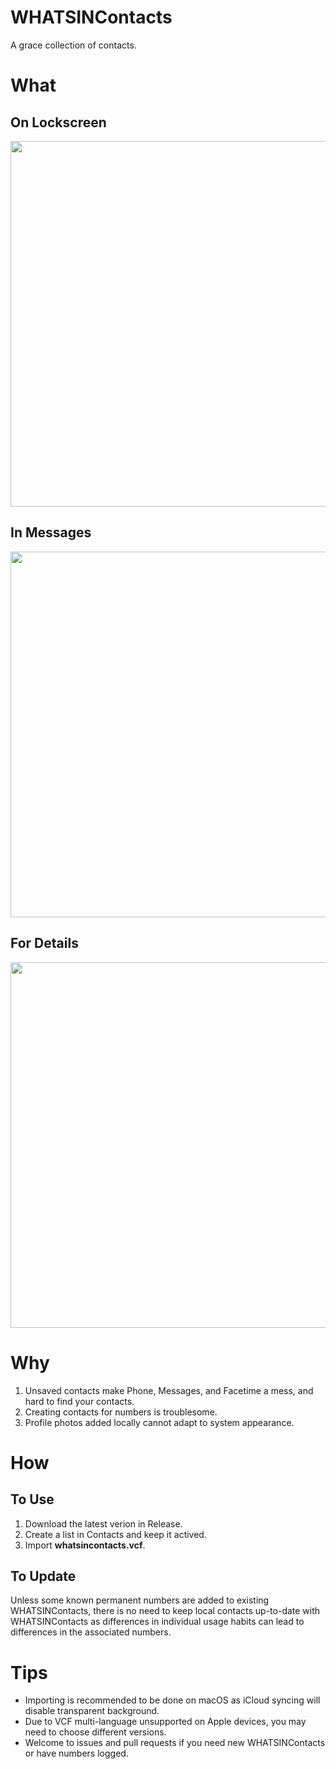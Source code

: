 # WHATSINContacts

A grace collection of contacts.

# What

## On Lockscreen

<img src="https://github.com/shindgewongxj/WHATSINContacts/raw/main/example/lockscreen.png" width="585">

## In Messages

<img src="https://github.com/shindgewongxj/WHATSINContacts/raw/main/example/popup.png" width="585">

## For Details
<img src="https://github.com/shindgewongxj/WHATSINContacts/raw/main/example/details.png" width="585">

# Why

1. Unsaved contacts make Phone, Messages, and Facetime a mess, and hard to find your contacts.  
2. Creating contacts for numbers is troublesome.  
3. Profile photos added locally cannot adapt to system appearance.  

# How

## To Use

1. Download the latest verion in Release.  
2. Create a list in Contacts and keep it actived.  
3. Import **whatsincontacts.vcf**.  

## To Update

Unless some known permanent numbers are added to existing WHATSINContacts, there is no need to keep local contacts up-to-date with WHATSINContacts as differences in individual usage habits can lead to differences in the associated numbers.  

# Tips

- Importing is recommended to be done on macOS as iCloud syncing will disable transparent background.  
- Due to VCF multi-language unsupported on Apple devices, you may need to choose different versions.  
- Welcome to issues and pull requests if you need new WHATSINContacts or have numbers logged.  
